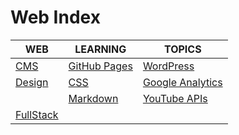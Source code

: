 # Web Index

|WEB|LEARNING|TOPICS|
|---|---|---|
|[CMS](coding/web/web-cms.md)|[GitHub Pages](coding/web/web-cms.md#github-pages)|[WordPress](coding/web/web-cms.md#wordpress)|
|[Design](coding/web/web-design)|[CSS](coding/web/web-design#css)|[Google Analytics](coding/web/web-design#google-analytics)|
||[Markdown](coding/web/web-design#markdown)|[YouTube APIs](coding/web/web-design#youtube)|
|[FullStack](coding/web/web-fullstack)||
